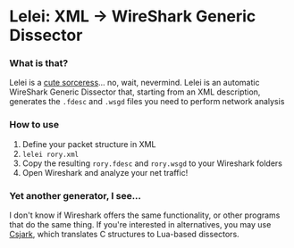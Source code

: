 Lelei: XML -> WireShark Generic Dissector
=========================================

### What is that? ###

Lelei is a [cute sorceress](http://gate-thus-the-jsdf-fought-there.wikia.com/wiki/Lelei_La_Lalena)... no, wait, nevermind.
Lelei is an automatic WireShark Generic Dissector that, starting from an XML description,
generates the `.fdesc` and `.wsgd` files you need to perform network analysis

### How to use ###

1. Define your packet structure in XML
2. `lelei rory.xml`
3. Copy the resulting `rory.fdesc` and `rory.wsgd` to your Wireshark folders
4. Open Wireshark and analyze your net traffic!

### Yet another generator, I see... ###

I don't know if Wireshark offers the same functionality, or other programs that do
the same thing.
If you're interested in alternatives, you may use [Csjark](https://csjark.readthedocs.org/en/latest/),
which translates C structures to Lua-based dissectors.